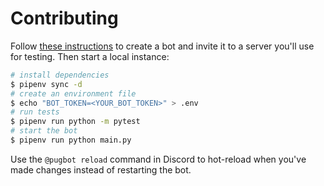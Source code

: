 # Contributing
Follow [these instructions](https://discordpy.readthedocs.io/en/latest/discord.html) to create a bot and invite it to a server you'll use for testing. Then start a local instance:
```bash
# install dependencies
$ pipenv sync -d
# create an environment file
$ echo "BOT_TOKEN=<YOUR_BOT_TOKEN>" > .env
# run tests
$ pipenv run python -m pytest
# start the bot
$ pipenv run python main.py
```
Use the `@pugbot reload` command in Discord to hot-reload when you've made changes instead of restarting the bot.

